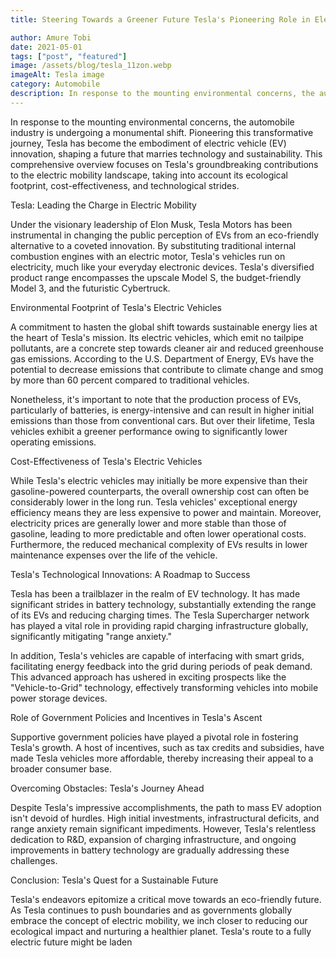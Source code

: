 ```yaml
---
title: Steering Towards a Greener Future Tesla's Pioneering Role in Electric Mobility

author: Amure Tobi
date: 2021-05-01
tags: ["post", "featured"]
image: /assets/blog/tesla_11zon.webp
imageAlt: Tesla image
category: Automobile
description: In response to the mounting environmental concerns, the automobile industry is undergoing a monumental shift. Pioneering this transformative journey,
---
```


In response to the mounting environmental concerns, the automobile industry is undergoing a monumental shift. Pioneering this transformative journey, Tesla has become the embodiment of electric vehicle (EV) innovation, shaping a future that marries technology and sustainability. This comprehensive overview focuses on Tesla's groundbreaking contributions to the electric mobility landscape, taking into account its ecological footprint, cost-effectiveness, and technological strides.

Tesla: Leading the Charge in Electric Mobility

Under the visionary leadership of Elon Musk, Tesla Motors has been instrumental in changing the public perception of EVs from an eco-friendly alternative to a coveted innovation. By substituting traditional internal combustion engines with an electric motor, Tesla's vehicles run on electricity, much like your everyday electronic devices. Tesla's diversified product range encompasses the upscale Model S, the budget-friendly Model 3, and the futuristic Cybertruck.

Environmental Footprint of Tesla's Electric Vehicles

A commitment to hasten the global shift towards sustainable energy lies at the heart of Tesla's mission. Its electric vehicles, which emit no tailpipe pollutants, are a concrete step towards cleaner air and reduced greenhouse gas emissions. According to the U.S. Department of Energy, EVs have the potential to decrease emissions that contribute to climate change and smog by more than 60 percent compared to traditional vehicles.

Nonetheless, it's important to note that the production process of EVs, particularly of batteries, is energy-intensive and can result in higher initial emissions than those from conventional cars. But over their lifetime, Tesla vehicles exhibit a greener performance owing to significantly lower operating emissions.

Cost-Effectiveness of Tesla's Electric Vehicles

While Tesla's electric vehicles may initially be more expensive than their gasoline-powered counterparts, the overall ownership cost can often be considerably lower in the long run. Tesla vehicles' exceptional energy efficiency means they are less expensive to power and maintain. Moreover, electricity prices are generally lower and more stable than those of gasoline, leading to more predictable and often lower operational costs. Furthermore, the reduced mechanical complexity of EVs results in lower maintenance expenses over the life of the vehicle.

Tesla's Technological Innovations: A Roadmap to Success

Tesla has been a trailblazer in the realm of EV technology. It has made significant strides in battery technology, substantially extending the range of its EVs and reducing charging times. The Tesla Supercharger network has played a vital role in providing rapid charging infrastructure globally, significantly mitigating "range anxiety."

In addition, Tesla's vehicles are capable of interfacing with smart grids, facilitating energy feedback into the grid during periods of peak demand. This advanced approach has ushered in exciting prospects like the "Vehicle-to-Grid" technology, effectively transforming vehicles into mobile power storage devices.

Role of Government Policies and Incentives in Tesla's Ascent

Supportive government policies have played a pivotal role in fostering Tesla's growth. A host of incentives, such as tax credits and subsidies, have made Tesla vehicles more affordable, thereby increasing their appeal to a broader consumer base.

Overcoming Obstacles: Tesla's Journey Ahead

Despite Tesla's impressive accomplishments, the path to mass EV adoption isn't devoid of hurdles. High initial investments, infrastructural deficits, and range anxiety remain significant impediments. However, Tesla's relentless dedication to R&D, expansion of charging infrastructure, and ongoing improvements in battery technology are gradually addressing these challenges.

Conclusion: Tesla's Quest for a Sustainable Future

Tesla's endeavors epitomize a critical move towards an eco-friendly future. As Tesla continues to push boundaries and as governments globally embrace the concept of electric mobility, we inch closer to reducing our ecological impact and nurturing a healthier planet. Tesla's route to a fully electric future might be laden




